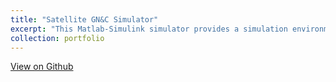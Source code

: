 ```yaml
---
title: "Satellite GN&C Simulator"
excerpt: "This Matlab-Simulink simulator provides a simulation environment to develop and test GN&C FSW algorithms with translation/rotational astrodynamics and GN&C actuator/sensor hardware models. <br/><img src='/images/satellite_rigid_body.png'>"
collection: portfolio
---
```


[View on Github](https://github.com/TonyDTiger/My-Projects/tree/main/Satellite%20GN%26C%20Simulator)
